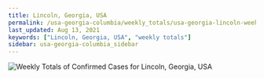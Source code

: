 ```yaml
---
title: Lincoln, Georgia, USA
permalink: /usa-georgia-columbia/weekly_totals/usa-georgia-lincoln-weekly_totals.html
last_updated: Aug 13, 2021
keywords: ["Lincoln, Georgia, USA", "weekly totals"]
sidebar: usa-georgia-columbia_sidebar
---
```


![Weekly Totals of Confirmed Cases for Lincoln, Georgia, USA](/covid_tracker/images/graphs/usa-georgia-lincoln-weekly_totals_graph.png)
